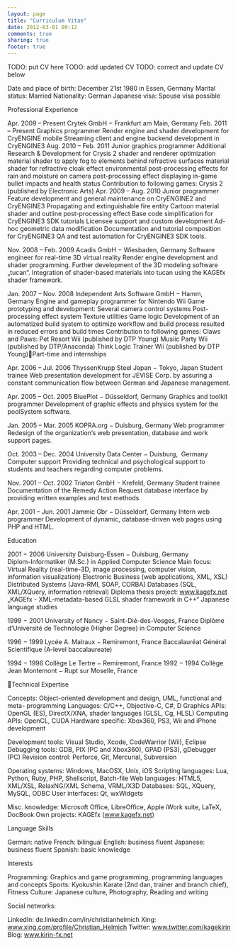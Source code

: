 ```yaml
---
layout: page
title: "Curriculum Vitae"
date: 2012-03-01 00:12
comments: true
sharing: true
footer: true
---
```

TODO: put CV here
TODO: add updated CV
TODO: correct and update CV below

Date and place of birth:	December 21st 1980 in Essen, GermanyMarital status:	MarriedNationality:	GermanJapanese visa:	Spouse visa possibleProfessional ExperienceApr. 2009 – Present	Crytek GmbH − Frankfurt am Main, GermanyFeb. 2011 – Present	Graphics programmerRender engine and shader development for CryENGINE mobileStreaming client and engine backend development in CryENGINE3Aug. 2010 – Feb. 2011	Junior graphics programmerAdditional Research & Development for Crysis 2shader and renderer optimizationmaterial shader to apply fog to elements behind refractive surfacesmaterial shader for refractive cloak effectenvironmental post-processing effects for rain and moisture on camerapost-processing effect displaying in-game bullet impacts and health statusContribution to following games:Crysis 2 (published by Electronic Arts)Apr. 2009 – Aug. 2010	Junior programmerFeature development and general maintenance on CryENGINE2 and CryENGINE3Propagating and extinguishable fire entityCartoon material shader and outline post-processing effectBase code simplification for CryENGINE3 SDK tutorialsLicensee support and custom developmentAd-hoc geometric data modificationDocumentation and tutorial composition for CryENGINE3QA and test automation for CryENGINE3 SDK tools.Nov. 2008 – Feb. 2009	Acadis GmbH − Wiesbaden, Germany	Software engineer for real-time 3D virtual realityRender engine development and shader programming.Further development of the 3D modeling software „tucan“.Integration of shader-based materials into tucan using the KAGEfx shader framework.Jan. 2007 – Nov. 2008	Independent Arts Software GmbH − Hamm, Germany	Engine and gameplay programmer for Nintendo WiiGame prototyping and development:Several camera control systemsPost-processing effect systemTexture utilitiesGame logicDevelopment of an automatized build system to optimize workflow and build processresulted in reduced errors and build timesContribution to following games:Claws and Paws: Pet Resort Wii (published by DTP Young)Musiic Party Wii (published by DTP/Anaconda)Think Logic Trainer Wii (published by DTP Young)Part-time and internshipsApr. 2006 – Jul. 2006	ThyssenKrupp Steel Japan − Tokyo, Japan	Student traineeWeb presentation development for JEVISE Corp. by assuring a constant communication flow between German and Japanese management.Apr. 2005 – Oct. 2005	BluePlot − Düsseldorf, Germany	Graphics and toolkit programmerDevelopment of graphic effects and physics system for the poolSystem software.Jan. 2005 – Mar. 2005	KOPRA.org − Duisburg, Germany	Web programmer Redesign of the organization‘s web presentation, database and work support pages.Oct. 2003 – Dec. 2004	University Data Center − Duisburg,  Germany	Computer supportProviding technical and psychological support to students and teachers regarding computer problems.Nov. 2001 – Oct. 2002	Triaton GmbH − Krefeld, Germany	Student traineeDocumentation of the Remedy Action Request database interface by providing written examples and test methods.Apr. 2001 – Jun. 2001	Jammic Gbr − Düsseldorf, Germany	Intern web programmerDevelopment of dynamic, database-driven web pages using PHP and HTML.Education2001 − 2006	University Duisburg-Essen − Duisburg, Germany		Diplom-Informatiker (M.Sc.) in Applied Computer ScienceMain focus:Virtual Reality (real-time-3D, image processing, computer vision, information visualization)Electronic Business (web applications, XML, XSL)Distributed Systems (Java-RMI, SOAP, CORBA)Databases (SQL, XML/XQuery, information retrieval)Diploma thesis project: www.kagefx.net	„KAGEfx - XML-metadata-based GLSL shader framework in C++“	Japanese language studies1999 − 2001	University of Nancy − Saint-Dié-des-Vosges, France	Diplôme d’Université de Technologie (Higher Degree) in Computer Science1996 − 1999	Lycée A. Malraux − Remiremont, France	Baccalauréat Général Scientifique (A-level baccalaureate)1994 − 1996	Collège Le Tertre − Remiremont, France1992 − 1994	Collège Jean Montemont − Rupt sur Moselle, FranceTechnical ExpertiseConcepts:	Object-oriented development and design, UML, functional and meta- programmingLanguages:	C/C++, Objective-C, C#, DGraphics APIs:	OpenGL (ES), DirectX/XNA, shader languages (GLSL, Cg, HLSL)Computing APIs:	OpenCL, CUDAHardware specific:	Xbox360, PS3, Wii and iPhone developmentDevelopment tools:	Visual Studio, Xcode, CodeWarrior (Wii), EclipseDebugging tools:	GDB, PIX (PC and Xbox360), GPAD (PS3), gDebugger (PC)Revision control:	Perforce, Git, Mercurial, SubversionOperating systems: 	Windows, MacOSX, Unix, iOSScripting languages:	Lua, Python, Ruby, PHP, Shellscript, Batch-fileWeb languages:	HTML5, XML/XSL, RelaxNG/XML Schema, VRML/X3DDatabases:	SQL, XQuery, MySQL, ODBCUser interfaces:	Qt, wxWidgetsMisc. knowledge: 	Microsoft Office, LibreOffice, Apple iWork suite, LaTeX, DocBookOwn projects:	KAGEfx (www.kagefx.net)Language SkillsGerman:	nativeFrench:	bilingualEnglish:	business fluentJapanese:	business fluentSpanish:	basic knowledgeInterestsProgramming:	Graphics and game programming, programming languages and conceptsSports:	Kyokushin Karate (2nd dan, trainer and branch chief), Fitness Culture:	Japanese culture, Photography, Reading and writingSocial networks:LinkedIn:	de.linkedin.com/in/christianhelmichXing:	www.xing.com/profile/Christian_HelmichTwitter:	www.twitter.com/kagekirinBlog:	www.kirin-fx.net